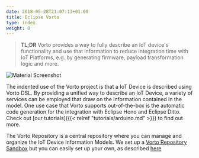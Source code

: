 ```yaml
---
date: 2018-05-28T21:07:13+01:00
title: Eclipse Vorto
type: index
weight: 0
---
```

> **TL;DR** Vorto provides a way to fully describe an IoT device's functionality and use that information to reduce integration time with IoT Platforms, e.g. by generating firmware, payload transformation logic and more.

![Material Screenshot](/images/Vorto_Ar.png)
	
The indented use of the Vorto project is that a IoT Device is described using  Vorto DSL. 
By providing a unified way to describe an IoT Device, a variety of services can be employed that draw on the information contained in the model. One use case that Vorto supports out-of-the-box is the automatic code generation for the integration with Eclipse Hono and Eclipse Ditto. Check out [our tutorials]({{< relref "tutorials/arduino.md" >}}) to find out more.

The Vorto Repository is a central repository where you can manage and organize the IoT Device Information Models. We set up a [Vorto Repository Sandbox](http://vorto.eclipse.org) but you can easily set up your own, as described [here](https://github.com/eclipse/vorto/tree/development/repository/repository-web) 

